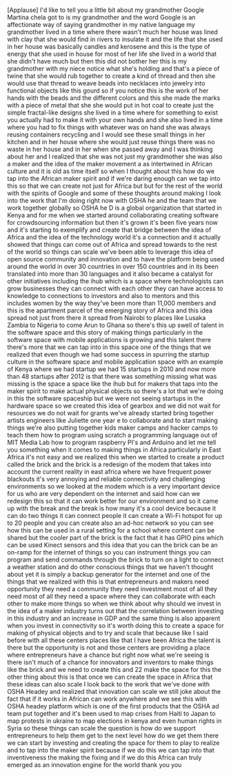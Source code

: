 
[Applause]
I&#39;d like to tell you a little bit about
my grandmother Google Martina chela got
to is my grandmother and the word Google
is an affectionate way of saying
grandmother in my native language my
grandmother lived in a time where there
wasn&#39;t much her house was lined with
clay that she would find in rivers to
insulate it and the life that she used
in her house was basically candles and
kerosene and this is the type of energy
that she used in house for most of her
life she lived in a world that she
didn&#39;t have much but then this did not
bother her this is my grandmother with
my niece notice what she&#39;s holding and
that&#39;s a piece of twine that she would
rub together to create a kind of thread
and then she would use that thread to
weave beads into necklaces into jewelry
into functional objects like this gourd
so if you notice this is the work of her
hands with the beads and the different
colors and this she made the marks with
a piece of metal that she she would put
in hot coal to create just the simple
fractal-like designs she lived in a time
where for something to exist you
actually had to make it with your own
hands and she also lived in a time where
you had to fix things with whatever was
on hand she was always reusing
containers recycling and I would see
these small things in her kitchen and in
her house where she would just reuse
things there was no waste in her house
and in her when she passed away and I
was thinking about her and I realized
that she was not just my grandmother she
was also a maker and the idea of the
maker movement a
as intertwined in African culture and it
is old as time itself so when I thought
about this how do we tap into the
African maker spirit and if we&#39;re daring
enough can we tap into this so that we
can create not just for Africa but but
for the rest of the world with the
spirits of Google and some of these
thoughts around making I look into the
work that I&#39;m doing right now with OSHA
he and the team that we work together
globally so OSHA he D is a global
organization that started in Kenya and
for me when we started around
collaborating creating software for
crowdsourcing information but then it&#39;s
grown it&#39;s been five years now and it&#39;s
starting to exemplify and create that
bridge between the idea of Africa and
the idea of the technology world it&#39;s a
connection and it actually showed that
things can come out of Africa and spread
towards to the rest of the world so
things can scale we&#39;ve been able to
leverage this idea of open source
community and innovation and to have the
platform being used around the world in
over 30 countries in over 150 countries
and in its been translated into more
than 30 languages and it also became a
catalyst for other initiatives including
the ihub which is a space where
technologists can grow businesses they
can connect with each other they can
have access to knowledge to connections
to investors and also to mentors and
this includes women by the way they&#39;ve
been more than 11,000 members and this
is the apartment parcel of the emerging
story of Africa and this idea spread not
just from there it spread from Nairobi
to places like Lusaka Zambia to Nigeria
to come Arun to Ghana
so there&#39;s this up swell of talent in
the software space and this story of
making things particularly in the
software space with mobile applications
is growing and this talent there there&#39;s
more that we can tap into in this space
one of the things that we realized that
even though we had some success in
spurring the startup culture in the
software space and mobile application
space with an example of Kenya where we
had startup we had 15 startups in 2010
and now more than 48 startups after 2012
is that there was something missing what
was missing is the space a space like
the ihub but for makers that taps into
the maker spirit to make actual physical
objects so there&#39;s a lot that we&#39;re
doing in this the software spaceship but
we were not seeing startups in the
hardware space so we created this idea
of gearbox and we did not wait for
resources we do not wait for grants
we&#39;ve already started bring together
artists engineers like Juliette one year
e to collaborate and to start making
things we&#39;re also putting together kids
maker camps and hacker camps to teach
them how to program using scratch a
programming language out of MIT Media
Lab how to program raspberry PI&#39;s and
Arduino and let me tell you something
when it comes to making things in Africa
particularly in East Africa it&#39;s not
easy and we realized this when we
started to create a product called the
brick and the brick is a redesign of the
modem that takes into account the
current reality in east africa where we
have frequent power blackouts it&#39;s very
annoying and reliable connectivity and
challenging environments so we looked at
the modem which is a very important
device for us who are very dependent on
the internet and said how can we
redesign this so that it can work
better for our environment and so it
came up with the break and the break is
how many it&#39;s a cool device because it
can do two things it can connect people
it can create a Wi-Fi hotspot for up to
20 people and you can create also an
ad-hoc network so you can see how this
can be used in a rural setting for a
school where content can be shared but
the cooler part of the brick is the fact
that it has GPIO pins which can be used
Kinect sensors and this idea that you
can the brick can be an on-ramp for the
internet of things so you can instrument
things you can program and send commands
through the brick to turn on a light to
connect a weather station and do other
conscious things that we haven&#39;t thought
about yet it is simply a backup
generator for the internet and one of
the things that we realized with this is
that entrepreneurs and makers need
opportunity they need a community they
need investment most of all they need
most of all they need a space where they
can collaborate with each other to make
more things so when we think about why
should we invest in the idea of a maker
industry turns out that the correlation
between investing in this industry and
an increase in GDP and the same thing is
also apparent when you invest in
connectivity so it&#39;s worth doing this to
create a space for making of physical
objects and to try and scale that
because like I said before with all
these centers places like that I have
been Africa the talent is there but the
opportunity is not and those centers are
providing a place where entrepreneurs
have a chance but right now what we&#39;re
seeing is there isn&#39;t much of a chance
for innovators and inventors to make
things like the brick and we need to
create this and 22
make the space for this the other thing
about this is that once we can create
the space in Africa that these ideas can
also scale I look back to the work that
we&#39;ve done with OSHA Headey and realized
that innovation can scale we still joke
about the fact that if it works in
African can work anywhere and we see
this with OSHA headey platform which is
one of the first products that the OSHA
ad team put together and it&#39;s been used
to map crises from Haiti to Japan to map
protests in ukraine to map elections in
kenya and even human rights in Syria so
these things can scale the question is
how do we support entrepreneurs to help
them get to the next level how do we get
them there we can start by investing and
creating the space for them to play to
realize and to tap into the maker spirit
because if we do this we can tap into
that inventiveness the making the fixing
and if we do this Africa can truly
emerged as an innovation engine for the
world thank you
you
